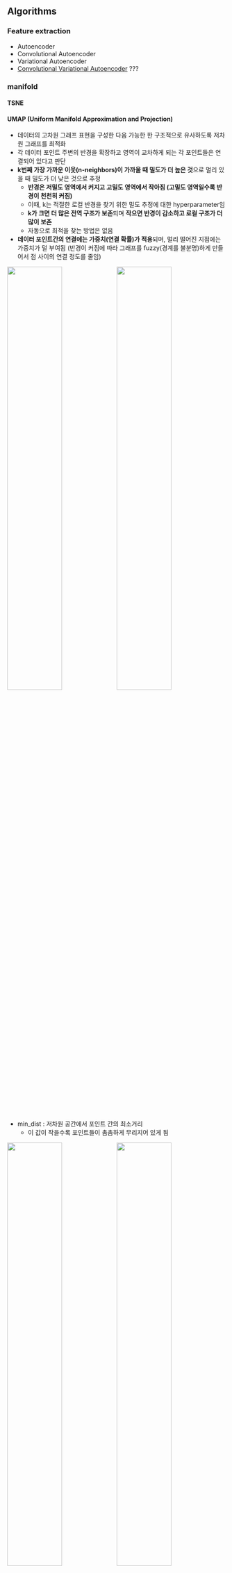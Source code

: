 ## Algorithms

### Feature extraction

- Autoencoder
- Convolutional Autoencoder
- Variational Autoencoder
- <u>Convolutional Variational Autoencoder</u> ???

### manifold

#### TSNE

#### UMAP (Uniform Manifold Approximation and Projection)

- 데이터의 고차원 그래프 표현을 구성한 다음 가능한 한 구조적으로 유사하도록 저차원 그래프를 최적화
- 각 데이터 포인트 주변의 반경을 확장하고 영역이 교차하게 되는 각 포인트들은 연결되어 있다고 판단
- **k번째 가장 가까운 이웃(n-neighbors)이 가까울 때 밀도가 더 높은 것**으로 멀리 있을 때 밀도가 더 낮은 것으로 추정
  - **반경은 저밀도 영역에서 커지고 고밀도 영역에서 작아짐 (고밀도 영역일수록 반경이 천천히 커짐)**
  - 이때, k는 적절한 로컬 반경을 찾기 위한 밀도 추정에 대한 hyperparameter임
  - **k가 크면 더 많은 전역 구조가 보존**되며 **작으면 반경이 감소하고 로컬 구조가 더 많이 보존**
  - 자동으로 최적을 찾는 방법은 없음
- **데이터 포인트간의 연결에는 가중치(연결 확률)가 적용**되며, 멀리 떨어진 지점에는 가중치가 덜 부여됨 (반경이 커짐에 따라 그래프를 fuzzy(경계를 불분명)하게 만들어서 점 사이의 연결 정도를 줄임)

<img src="https://user-images.githubusercontent.com/58063806/144061637-07e6bef3-54bc-44fc-a531-ff9c6254a2a6.png" width=50% /><img src="https://user-images.githubusercontent.com/58063806/144062006-4506f4e4-f8a9-4469-90a2-270a8edf0514.png" width=50% />

- min_dist : 저차원 공간에서 포인트 간의 최소거리
  - 이 값이 작을수록 포인트들이 촘촘하게 무리지어 있게 됨

<img src="https://user-images.githubusercontent.com/58063806/144062625-c39795ea-9aae-42f9-8890-4768212f2753.png" width=50% /><img src="https://user-images.githubusercontent.com/58063806/144062773-61f695b3-d2be-42e0-82b1-fac27931ab84.png" width=50%/>

- **n-neighbors 값이 작을 때, 가짜 군집이 관찰될 수 있으며** 하이퍼파라미터의 선택이 중요한 만큼 **다양한 하이퍼파라미터로 여러번 실행하는 것이 중요**

- [참고문헌 및 이미지 출처](https://pair-code.github.io/understanding-umap/)

#### ISOMAP

#### LLE

### cluster

#### K-means

#### GMM

**E-M algorithm (기댓값-최대화 알고리즘)**

- 잠재 변수가 있는 상태에서 최대 가능도 추정을 수행하는 접근 방식

- **Expectation step (E - step)** 

  - **모수들이 주어졌을 때, 샘플들이 각 클러스터에 속할 확률을 계산하고 이에 따라 클러스터에 할당**하는 과정

  - > **parameters**
    >
    > - ϕ(phi) : 클러스터 weight (추정확률, **prior**)
    >
    > - μ, Σ : 평균과 분산 (공분산 행렬)
    > - 처음에는 랜덤하게 초기화된 모수들이 주어짐 
    > - sklearn에서는 kmeans를 default로 mean과 weight를 초기화  

  - 샘플 x<sup>(i)</sup>가 주어진 모수들로 구성되는 확률 분포(클러스터, j)에 속할 가능도(Likelihood, PDF 값)와 각 클러스터에 대한 사전확률(prior)을 이용, 특정 클러스터에 속할 때 값을 각 클러스터에 속할 때 값의 합으로 나누면 각 클러스터에 속할 확률이 됨

<img src="https://user-images.githubusercontent.com/58063806/144253152-2810a04c-ec61-428d-82fe-cd22e1bdcb45.png" width=60% />

- **Maximization step (M - step)**

  - E - step에서 할당된 샘플들을 바탕으로 **모수들을 업데이트**

  - ϕ는 각 클러스터 별로 샘플들이 속할 확률의 평균치

  - MLE (Maximum likelihood estimation)

    - 관찰된 데이터를 생성할 가능성을 최대화하는 모수를 추정

    - 데이터를 관찰할 총 확률, 모든 관찰된 데이터의 공통 확률 분포 (각 데이터는 독립적으로 생성된다고 가정)

    - 모든 데이터(x)에 대해 정규분포의 PDF 값을 모두 곱한 식의 결과가 최대가 되는  μ, Σ 값을 추정

    - > 자연로그를 취해서 합의 형태로 변환 후 미분값이 0이 되는 μ, Σ의 log likelihood 추정

    - EX) x : 9, 9.5, 11

<img src="https://user-images.githubusercontent.com/58063806/144256775-c78e6e3f-adc5-44ce-ac2d-c4ae4f335a2c.png" width=70% />

> 다변량 정규분포의 PDF
>
> <img src="https://user-images.githubusercontent.com/58063806/144257886-d91c7354-1647-4fa9-a5a1-5a0e074fcab4.png" width=60% />

- 장점

  - M - step에 대한 해결책은 닫힌 형태로 존재하는 경우가 많음
  - 매 반복마다 우도의  값이 증가하는 것이 항상 보장됨
- 단점

  - 수렴이 느림
  - 로컬 최적값으로만 수렴
    - 전진 확률과 후진 확률을 모두 고려			
  - 클러스터 당 데이터가 충분하지 않으면 공분산 행렬을 추정하기가 어려워지며 알고리즘이 수렴하지 않고 발산하게됨 

[MLE (Maximum likelihood estimation) 참고](https://towardsdatascience.com/probability-concepts-explained-maximum-likelihood-estimation-c7b4342fdbb1)

[EM & Gaussian mixture 참고-1](https://angeloyeo.github.io/2021/02/08/GMM_and_EM.html)

[EM & Gaussian mixture 참고-2](https://towardsdatascience.com/gaussian-mixture-models-explained-6986aaf5a95)

[Gaussian mixture 참고](https://scikit-learn.org/stable/modules/mixture.html)

- Spectral Clustering

### K-L divergence (쿨백-라이블러 발산)

- 두 확률 분포를 비교
- 확률분포 P가 있을 때, 샘플링 과정에서 그 분포를 근사적으로 표현하는 확률분포 Q를 P 대신 사용할 경우 엔트로피 변화를 의미 
- 이산확률변수와 연속확률변수의 경우

<img src="https://user-images.githubusercontent.com/58063806/144260970-13116f15-e32b-4515-a91e-f1c911872bf3.png" width=25% />

- 원래 분포가 가지는 엔트로피 H(P)와 P 대신 Q를 사용할 때의 교차 엔트로피(cross entropy) H(P, Q)의 차이

<img src="https://user-images.githubusercontent.com/58063806/144261395-0f2f46ca-dc4f-4ef2-9dbf-042298efe7c4.png" width=30% />

[출처](https://ko.wikipedia.org/wiki/%EC%BF%A8%EB%B0%B1-%EB%9D%BC%EC%9D%B4%EB%B8%94%EB%9F%AC_%EB%B0%9C%EC%82%B0)
